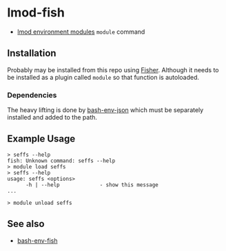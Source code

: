 # lmod-fish

- [lmod environment modules](https://lmod.readthedocs.io/en/latest/index.html) `module` command

## Installation

Probably may be installed from this repo using [Fisher](https://github.com/jorgebucaran/fisher).
Although it needs to be installed as a plugin called `module` so that function is autoloaded.

### Dependencies

The heavy lifting is done by [bash-env-json](https://github.com/tesujimath/bash-env-json) which must be separately installed and added to the path.

## Example Usage

```
> seffs --help
fish: Unknown command: seffs --help
> module load seffs
> seffs --help
usage: seffs <options>
      -h | --help             - show this message
...

> module unload seffs
```

## See also

- [bash-env-fish](https://github.com/tesujimath/bash-env-fish)
